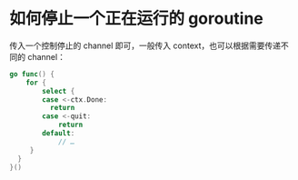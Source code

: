 # 如何停止一个正在运行的 goroutine

传入一个控制停止的 channel 即可，一般传入 context，也可以根据需要传递不同的 channel：

```go
go func() {
    for {
        select {
        case <-ctx.Done:
          return
        case <-quit:
            return
        default:
            // …
     }
  }
}()
```
